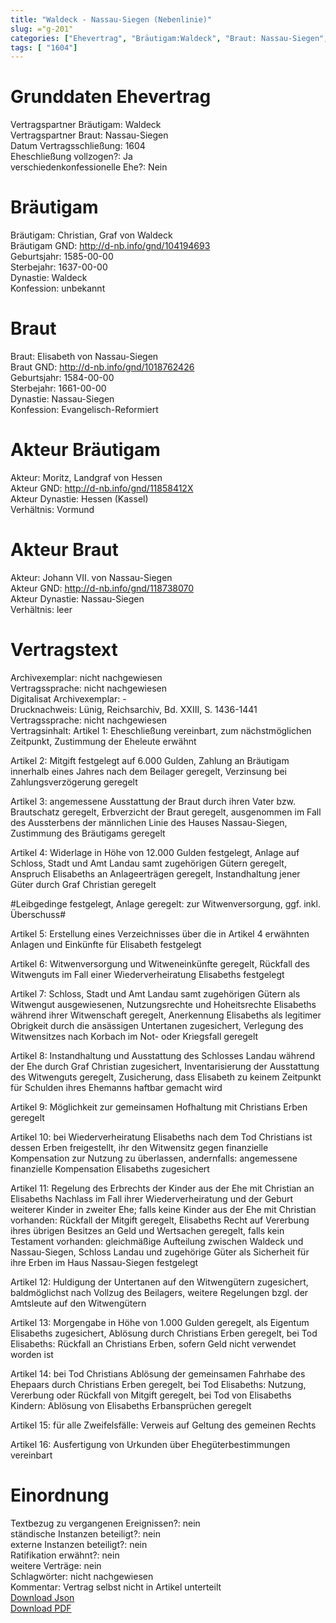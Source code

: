 ```yaml
---
title: "Waldeck - Nassau-Siegen (Nebenlinie)"
slug: ="g-201"
categories: ["Ehevertrag", "Bräutigam:Waldeck", "Braut: Nassau-Siegen", "Eheschließung vollzogen?:Ja", "verschiedenkonfessionelle Ehe?:Nein", "Dynastie Bräutigam:Waldeck", "Akteur Bräutigam:Moritz, Landgraf von Hessen ", "Akteur Braut:Johann VII. von Nassau-Siegen", "Textbezug?:nein", "Ständisch?:nein", "Ratifikation?:nein", "Sonstiges?:nein", "Bräutigam:Waldeck", "Braut: Nassau-Siegen"]
tags: [ "1604"]
---
```

<!--more-->

# Grunddaten Ehevertrag

Vertragspartner Bräutigam: Waldeck<br>
Vertragspartner Braut: Nassau-Siegen<br>
Datum Vertragsschließung: 1604<br>
Eheschließung vollzogen?: Ja<br>
verschiedenkonfessionelle Ehe?: Nein<br>
# Bräutigam

Bräutigam: Christian, Graf von Waldeck<br>
Bräutigam GND: http://d-nb.info/gnd/104194693<br>
Geburtsjahr: 1585-00-00<br>
Sterbejahr: 1637-00-00<br>
Dynastie: Waldeck<br>
Konfession: unbekannt<br>
# Braut

Braut: Elisabeth von Nassau-Siegen<br>
Braut GND: http://d-nb.info/gnd/1018762426<br>
Geburtsjahr: 1584-00-00<br>
Sterbejahr: 1661-00-00<br>
Dynastie: Nassau-Siegen<br>
Konfession: Evangelisch-Reformiert<br>
# Akteur Bräutigam

Akteur: Moritz, Landgraf von Hessen <br>
Akteur GND: http://d-nb.info/gnd/11858412X<br>
Akteur Dynastie: Hessen (Kassel)<br>
Verhältnis: Vormund <br>
# Akteur Braut

Akteur: Johann VII. von Nassau-Siegen<br>
Akteur GND: http://d-nb.info/gnd/118738070<br>
Akteur Dynastie: Nassau-Siegen<br>
Verhältnis: leer<br>
# Vertragstext

Archivexemplar: nicht nachgewiesen<br>
Vertragssprache: nicht nachgewiesen<br>
Digitalisat Archivexemplar: -<br>
Drucknachweis: Lünig, Reichsarchiv, Bd. XXIII, S. 1436-1441<br>
Vertragssprache: nicht nachgewiesen<br>
Vertragsinhalt: Artikel 1: Eheschließung vereinbart, zum nächstmöglichen Zeitpunkt, Zustimmung der Eheleute erwähnt

Artikel 2: Mitgift festgelegt auf 6.000 Gulden, Zahlung an Bräutigam innerhalb eines Jahres nach dem Beilager geregelt, Verzinsung bei Zahlungsverzögerung geregelt

Artikel 3: angemessene Ausstattung der Braut durch ihren Vater bzw. Brautschatz geregelt, Erbverzicht der Braut geregelt, ausgenommen im Fall des Aussterbens der männlichen Linie des Hauses Nassau-Siegen, Zustimmung des Bräutigams geregelt

Artikel 4: Widerlage in Höhe von 12.000 Gulden festgelegt, Anlage auf Schloss, Stadt und Amt Landau samt zugehörigen Gütern geregelt, Anspruch Elisabeths an Anlageerträgen geregelt, Instandhaltung jener Güter durch Graf Christian geregelt 

 #Leibgedinge festgelegt, Anlage geregelt: zur Witwenversorgung, ggf. inkl. Überschuss#

Artikel 5: Erstellung eines Verzeichnisses über die in Artikel 4 erwähnten Anlagen und Einkünfte für Elisabeth festgelegt

Artikel 6: Witwenversorgung und Witweneinkünfte geregelt, Rückfall des Witwenguts im Fall einer Wiederverheiratung Elisabeths festgelegt

Artikel 7: Schloss, Stadt und Amt Landau samt zugehörigen Gütern als Witwengut ausgewiesenen, Nutzungsrechte und Hoheitsrechte Elisabeths während ihrer Witwenschaft geregelt, Anerkennung Elisabeths als legitimer Obrigkeit durch die ansässigen Untertanen zugesichert, Verlegung des Witwensitzes nach Korbach im Not- oder Kriegsfall geregelt

Artikel 8: Instandhaltung und Ausstattung des Schlosses Landau während der Ehe durch Graf Christian zugesichert, Inventarisierung der Ausstattung des Witwenguts geregelt, Zusicherung, dass Elisabeth zu keinem Zeitpunkt für Schulden ihres Ehemanns haftbar gemacht wird

Artikel 9: Möglichkeit zur gemeinsamen Hofhaltung mit Christians Erben geregelt

Artikel 10: bei Wiederverheiratung Elisabeths nach dem Tod Christians ist dessen Erben freigestellt, ihr den Witwensitz gegen finanzielle Kompensation zur Nutzung zu überlassen, andernfalls: angemessene finanzielle Kompensation Elisabeths zugesichert

Artikel 11: Regelung des Erbrechts der Kinder aus der Ehe mit Christian an Elisabeths Nachlass im Fall ihrer Wiederverheiratung und der Geburt weiterer Kinder in zweiter Ehe; falls keine Kinder aus der Ehe mit Christian vorhanden: Rückfall der Mitgift geregelt, Elisabeths Recht auf Vererbung ihres übrigen Besitzes an Geld und Wertsachen geregelt, falls kein Testament vorhanden: gleichmäßige Aufteilung zwischen Waldeck und Nassau-Siegen, Schloss Landau und zugehörige Güter als Sicherheit für ihre Erben im Haus Nassau-Siegen festgelegt

Artikel 12: Huldigung der Untertanen auf den Witwengütern zugesichert, baldmöglichst nach Vollzug des Beilagers, weitere Regelungen bzgl. der Amtsleute auf den Witwengütern

Artikel 13: Morgengabe in Höhe von 1.000 Gulden geregelt, als Eigentum Elisabeths zugesichert, Ablösung durch Christians Erben geregelt, bei Tod Elisabeths: Rückfall an Christians Erben, sofern Geld nicht verwendet worden ist

Artikel 14: bei Tod Christians Ablösung der gemeinsamen Fahrhabe des Ehepaars durch Christians Erben geregelt, bei Tod Elisabeths: Nutzung, Vererbung oder Rückfall von Mitgift geregelt, bei Tod von Elisabeths Kindern: Ablösung von Elisabeths Erbansprüchen geregelt

Artikel 15: für alle Zweifelsfälle: Verweis auf Geltung des gemeinen Rechts

Artikel 16: Ausfertigung von Urkunden über Ehegüterbestimmungen vereinbart<br>
# Einordnung

Textbezug zu vergangenen Ereignissen?: nein<br>
ständische Instanzen beteiligt?: nein<br>
externe Instanzen beteiligt?: nein<br>
Ratifikation erwähnt?: nein<br>
weitere Verträge: nein<br>
Schlagwörter: nicht nachgewiesen<br>
Kommentar: Vertrag selbst nicht in Artikel unterteilt<br>
[Download Json](/vertraege/vertrag-201.json)<br>
[Download PDF](/vertraege/v87.pdf)